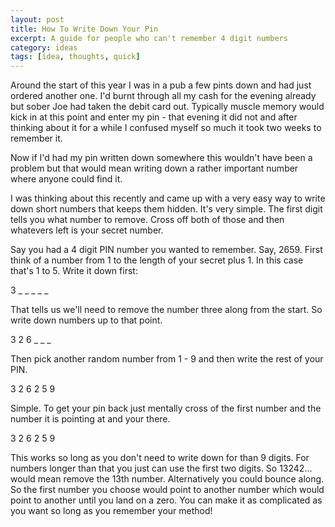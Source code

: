 ```yaml
---
layout: post
title: How To Write Down Your Pin 
excerpt: A guide for people who can't remember 4 digit numbers
category: ideas
tags: [idea, thoughts, quick]
---
```


Around the start of this year I was in a pub a few pints down and had just ordered another one. I'd burnt through all my cash for the evening already but sober Joe had taken the debit card out. Typically muscle memory would kick in at this point and enter my pin - that evening it did not and after thinking about it for a while I confused myself so much it took two weeks to remember it. 

Now if I'd had my pin written down somewhere this wouldn't have been a problem but that would mean writing down a rather important number where anyone could find it.

I was thinking about this recently and came up with a very easy way to write down short numbers that keeps them hidden. It's very simple. The first digit tells you what number to remove. Cross off both of those and then whatevers left is your secret number.

Say you had a 4 digit PIN number you wanted to remember. Say, 2659. First think of a number from 1 to the length of your secret plus 1. In this case that's 1 to 5. Write it down first:

<p class="text-center text-big center">
    3 <span class="invisible">_ _ _ _ _</span>
</p>

That tells us we'll need to remove the number three along from the start. So write down numbers up to that point.

<p class="text-center text-big  center">
    3 2 6 <span class="invisible">_ _ _</span>
</p>

Then pick another random number from 1 - 9 and then write the rest of your PIN.

<p class="text-center text-big  center">
    3 2 6 2 5 9
</p>

Simple. To get your pin back just mentally cross of the first number and the number it is pointing at and your there.

<p class="text-center text-big center">
    <span class="muted">3</span> 2 6 <span class="muted">2</span> 5 9
</p>

This works so long as you don't need to write down for than 9 digits. For numbers longer than that you just can use the first two digits. So 13242... would mean remove the 13th number. Alternatively you could bounce along. So the first number you choose would point to another number which would point to another until you land on a zero. You can make it as complicated as you want so long as you remember your method!